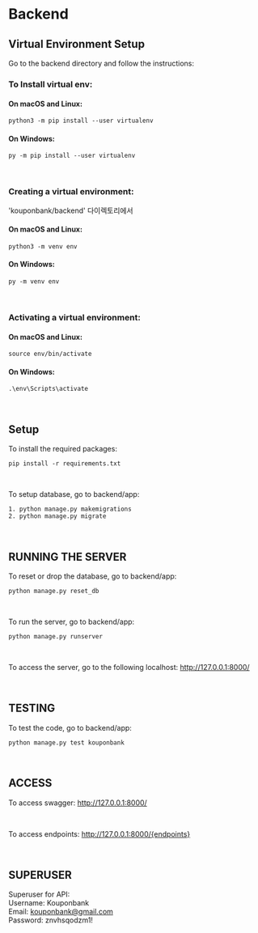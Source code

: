 # Backend

## Virtual Environment Setup
Go to the backend directory and follow the instructions:
<br>

### To Install virtual env:

#### On macOS and Linux:
```
python3 -m pip install --user virtualenv
```
#### On Windows:
```
py -m pip install --user virtualenv
```
<br>

### Creating a virtual environment:
'kouponbank/backend' 다이렉토리에서

#### On macOS and Linux:
```
python3 -m venv env
```
#### On Windows:
```
py -m venv env
```
<br>

### Activating a virtual environment:

#### On macOS and Linux:
```
source env/bin/activate
```
#### On Windows:
```
.\env\Scripts\activate
```
<br>

## Setup
To install the required packages:
```
pip install -r requirements.txt
```
<br>

To setup database, go to backend/app:
```
1. python manage.py makemigrations
2. python manage.py migrate
```
<br>

## RUNNING THE SERVER

To reset or drop the database, go to backend/app:
```
python manage.py reset_db
```

<br>

To run the server, go to backend/app:
```
python manage.py runserver
```

<br>

To access the server, go to the following localhost:
http://127.0.0.1:8000/

<br>

## TESTING

To test the code, go to backend/app:
```
python manage.py test kouponbank
```

<br>

## ACCESS
To access swagger: http://127.0.0.1:8000/

<br>

To access endpoints: http://127.0.0.1:8000/{endpoints}

<br>

## SUPERUSER
Superuser for API: <br>
Username: Kouponbank <br>
Email: kouponbank@gmail.com <br>
Password: znvhsqodzm1! <br>



